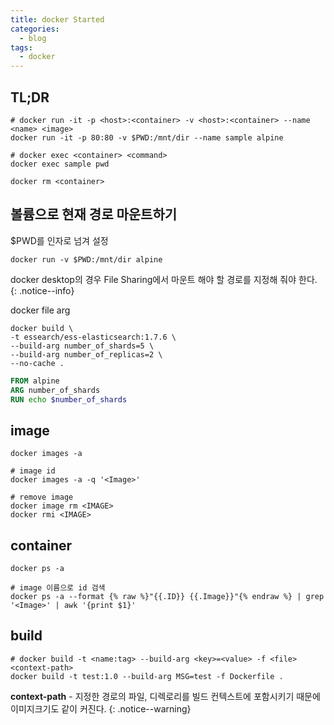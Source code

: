 ```yaml
---
title: docker Started
categories:
  - blog
tags:
  - docker
---
```


TL;DR
---

```shell
# docker run -it -p <host>:<container> -v <host>:<container> --name <name> <image>
docker run -it -p 80:80 -v $PWD:/mnt/dir --name sample alpine

# docker exec <container> <command>
docker exec sample pwd

docker rm <container>
```


볼륨으로 현재 경로 마운트하기
---

$PWD를 인자로 넘겨 설정

```shell
docker run -v $PWD:/mnt/dir alpine
```

docker desktop의 경우 File Sharing에서 마운트 해야 할 경로를 지정해 줘야 한다.
{: .notice--info}


docker file arg

```shell
docker build \
-t essearch/ess-elasticsearch:1.7.6 \
--build-arg number_of_shards=5 \
--build-arg number_of_replicas=2 \
--no-cache .
```

```dockerfile
FROM alpine
ARG number_of_shards
RUN echo $number_of_shards
```

image
---

```shell
docker images -a

# image id
docker images -a -q '<Image>'
```

```shell
# remove image
docker image rm <IMAGE>
docker rmi <IMAGE>
```

container
---

```shell
docker ps -a

# image 이름으로 id 검색
docker ps -a --format {% raw %}"{{.ID}} {{.Image}}"{% endraw %} | grep '<Image>' | awk '{print $1}'
```

build
---

```shell
# docker build -t <name:tag> --build-arg <key>=<value> -f <file> <context-path>
docker build -t test:1.0 --build-arg MSG=test -f Dockerfile .
```

**context-path** - 지정한 경로의 파일, 디렉로리를 빌드 컨텍스트에 포함시키기 때문에 이미지크기도 같이 커진다. 
{: .notice--warning}

